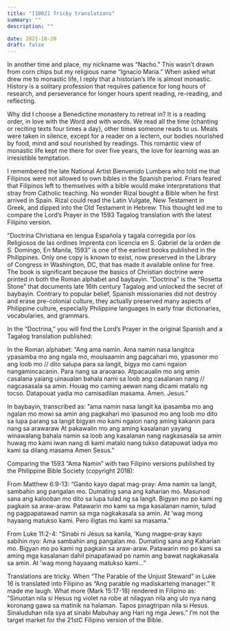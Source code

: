 ```yaml
---
title: "[1002] Tricky translations"
summary: ""
description: ""

date: 2021-10-20
draft: false
---
```


In another time and place, my nickname was “Nacho.” This wasn’t drawn from corn chips but my religious name “Ignacio Maria.” When asked what drew me to monastic life, I reply that a historian’s life is almost monastic. History is a solitary profession that requires patience for long hours of research, and perseverance for longer hours spent reading, re-reading, and reflecting.

Why did I choose a Benedictine monastery to retreat in? It is a reading order, in love with the Word and with words. We read all the time (chanting or reciting texts four times a day), other times someone reads to us. Meals were taken in silence, except for a reader on a lectern, our bodies nourished by food, mind and soul nourished by readings. This romantic view of monastic life kept me there for over five years, the love for learning was an irresistible temptation.

I remembered the late National Artist Bienvenido Lumbera who told me that Filipinos were not allowed to own bibles in the Spanish period. Friars feared that Filipinos left to themselves with a bible would make interpretations that stray from Catholic teaching. No wonder Rizal bought a Bible when he first arrived in Spain. Rizal could read the Latin Vulgate, New Testament in Greek, and dipped into the Old Testament in Hebrew. This thought led me to compare the Lord’s Prayer in the 1593 Tagalog translation with the latest Filipino version.

“Doctrina Christiana en lengua Española y tagala corregida por los Religiosos de las ordines Imprenta con licencia en S. Gabriel de la orden de S. Domingo, En Manila, 1593” is one of the earliest books published in the Philippines. Only one copy is known to exist, now preserved in the Library of Congress in Washington, DC, that has made it available online for free. The book is significant because the basics of Christian doctrine were printed in both the Roman alphabet and baybayin. “Doctrina” is the “Rosetta Stone” that documents late 16th century Tagalog and unlocked the secret of baybayin. Contrary to popular belief, Spanish missionaries did not destroy and erase pre-colonial culture, they actually preserved many aspects of Philippine culture, especially Philippine languages in early friar dictionaries, vocabularies, and grammars.

In the “Doctrina,” you will find the Lord’s Prayer in the original Spanish and a Tagalog translation published:

In the Roman alphabet: “Ang ama namin. Ama namin nasa langitca ypasamba mo ang ngala mo, mouisaamin ang pagcahari mo, ypasonor mo ang loob mo // dito salupa para sa langit, bigya mo cami ngaion nangamincacanin. Para nang sa araoarao. Atpacaualin mo ang amin casalana yaiang uinaualan bahala nami sa loob ang casalanan nang // nagcasasala sa amin. Houag mo caming aewan nang dicami matalo ng tocso. Datapouat yadia mo camisadilan masama. Amen. Jesus.”

In baybayin, transcribed as: ”ama namin nasa langit ka ipasamba mo ang ngalan mo mowi sa amin ang pagkahari mo ipasunod mo ang loob mo dito sa lupa parang sa langit bigyan mo kami ngaion nang aming kakanin para nang sa arawaraw At pakawalin mo ang aming kasalanan yayang winawalang bahala namin sa loob ang kasalanan nang nagkasasala sa amin huwag mo kami iwan nang di kami matalo nang tukso datapuwat iadya mo kami sa dilang masama Amen Sesus.”

Comparing the 1593 “Ama Namin” with two Filipino versions published by the Philippine Bible Society (copyright 2018):

From Matthew 6:9-13: “Ganito kayo dapat mag-pray: Ama namin sa langit, sambahin ang pangalan mo. Dumating sana ang kaharian mo. Masunod sana ang kalooban mo dito sa lupa tulad ng sa langit. Bigyan mo po kami ng pagkain sa araw-araw. Patawarin mo kami sa mga kasalanan namin, tulad ng pagpapatawad namin sa mga nagkakasala sa amin. At ’wag mong hayaang matukso kami. Pero iligtas mo kami sa masama.”

From Luke 11:2-4: “Sinabi ni Jesus sa kanila, ’Kung magpe-pray kayo sabihin nyo: Ama sambahin ang pangalan mo. Dumating sana ang Kaharian mo. Bigyan mo po kami ng pagkain sa araw-araw. Patawarin mo po kami sa aming mga kasalanan dahil pinapatawad po namin ang bawat nagkakasala sa amin. At ’wag mong hayaang matukso kami…”

Translations are tricky. When “The Parable of the Unjust Steward” in Luke 16 is translated into Filipino as “Ang parable ng madiskarteng manager.” It made me laugh. What more (Mark 15:17-18) rendered in Filipino as: “Sinuotan nila si Hesus ng violet na robe at nilagyan nila ang ulo nya nang koronang gawa sa matinik na halaman. Tapos pinagtripan nila si Hesus. Sinaluduhan nila sya at sinabi Mabuhay ang Hari ng mga Jews.” I’m not the target market for the 21stC Filipino version of the Bible.
